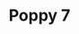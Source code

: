 ---
title: 'Poppy 7'
description: ''
credit: 'Place Holder'
style: ''
project: 'Poppy'
type: 'photo'
pathToImage: '/gallery/poppy/poppy-7.jpg'
alt: 'Poppy 7'
width: 2160
height: 3241
...